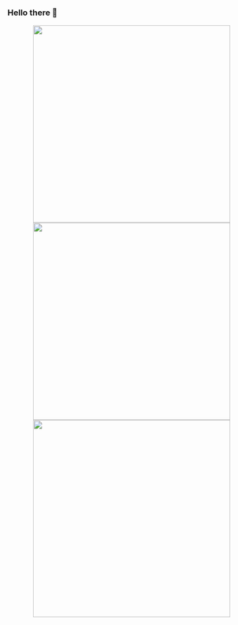 ### Hello there 👋

<div align="center">
  <img width="400px" src="https://github-readme-stats.vercel.app/api?username=marcio-pessoa&theme=tokyonight&show_icons=true" />
</div>

<div align="center">
  <img width="400px" src="https://github-readme-streak-stats.herokuapp.com?user=marcio-pessoa&theme=tokyonight&date_format=%5BY.%5Dn.j" />
</div>

<div align="center">
  <img width="400px" src="https://github-readme-stats.vercel.app/api/top-langs/?username=marcio-pessoa&hide=html&layout=compact&theme=tokyonight" />
</div>
